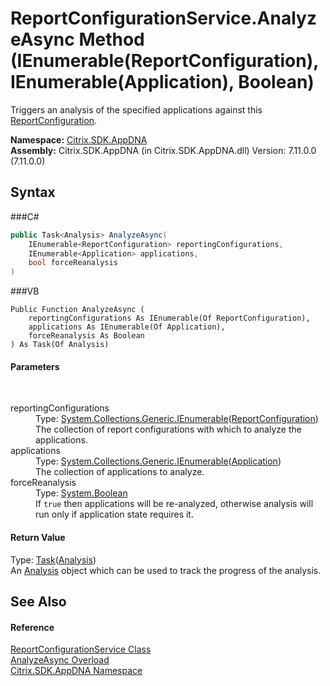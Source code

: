 # ReportConfigurationService.AnalyzeAsync Method (IEnumerable(ReportConfiguration), IEnumerable(Application), Boolean)
 

Triggers an analysis of the specified applications against this <a href="T_Citrix_SDK_AppDNA_ReportConfiguration">ReportConfiguration</a>.

**Namespace:**&nbsp;<a href="N_Citrix_SDK_AppDNA">Citrix.SDK.AppDNA</a><br />**Assembly:**&nbsp;Citrix.SDK.AppDNA (in Citrix.SDK.AppDNA.dll) Version: 7.11.0.0 (7.11.0.0)

## Syntax

###C#
```csharp
public Task<Analysis> AnalyzeAsync(
	IEnumerable<ReportConfiguration> reportingConfigurations,
	IEnumerable<Application> applications,
	bool forceReanalysis
)
```

###VB
```vbnet
Public Function AnalyzeAsync ( 
	reportingConfigurations As IEnumerable(Of ReportConfiguration),
	applications As IEnumerable(Of Application),
	forceReanalysis As Boolean
) As Task(Of Analysis)
```


#### Parameters
&nbsp;<dl><dt>reportingConfigurations</dt><dd>Type: <a href="http://msdn2.microsoft.com/en-us/library/9eekhta0" target="_blank">System.Collections.Generic.IEnumerable</a>(<a href="T_Citrix_SDK_AppDNA_ReportConfiguration">ReportConfiguration</a>)<br />The collection of report configurations with which to analyze the applications.</dd><dt>applications</dt><dd>Type: <a href="http://msdn2.microsoft.com/en-us/library/9eekhta0" target="_blank">System.Collections.Generic.IEnumerable</a>(<a href="T_Citrix_SDK_AppDNA_Application">Application</a>)<br />The collection of applications to analyze.</dd><dt>forceReanalysis</dt><dd>Type: <a href="http://msdn2.microsoft.com/en-us/library/a28wyd50" target="_blank">System.Boolean</a><br />If `true` then applications will be re-analyzed, otherwise analysis will run only if application state requires it.</dd></dl>

#### Return Value
Type: <a href="http://msdn2.microsoft.com/en-us/library/dd321424" target="_blank">Task</a>(<a href="T_Citrix_SDK_AppDNA_Analysis">Analysis</a>)<br />An <a href="T_Citrix_SDK_AppDNA_Analysis">Analysis</a> object which can be used to track the progress of the analysis.

## See Also


#### Reference
<a href="T_Citrix_SDK_AppDNA_ReportConfigurationService">ReportConfigurationService Class</a><br /><a href="Overload_Citrix_SDK_AppDNA_ReportConfigurationService_AnalyzeAsync">AnalyzeAsync Overload</a><br /><a href="N_Citrix_SDK_AppDNA">Citrix.SDK.AppDNA Namespace</a><br />